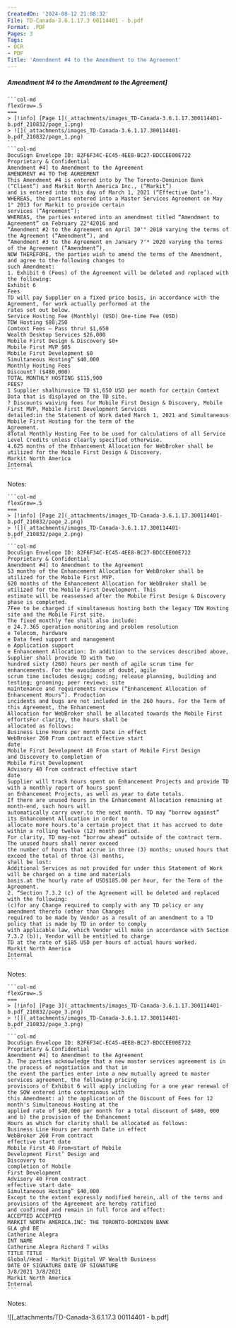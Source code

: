 ```yaml
---
CreatedOn: '2024-08-12 21:08:32'
File: TD-Canada-3.6.1.17.3 00114401 - b.pdf
Format: .PDF
Pages: 3
Tags:
- OCR
- PDF
Title: 'Amendment #4 to the Amendment to the Agreement'
---
```


##### Amendment #4 to the Amendment to the Agreement]

  
````col
```col-md
flexGrow=.5
===
> [!info] [Page 1](_attachments/images_TD-Canada-3.6.1.17.300114401-b.pdf_210832/page_1.png)
> ![](_attachments/images_TD-Canada-3.6.1.17.300114401-b.pdf_210832/page_1.png)
```  
```col-md
DocuSign Envelope ID: 82F6F34C-EC45-4EE8-BC27-BDCCEE00E722  
Proprietary & Confidential
Amendment #4] to Amendment to the Agreement  
AMENDMENT #4 TO THE AGREEMENT  
This Amendment #4 is entered into by The Toronto-Dominion Bank (“Client”) and Markit North America Inc., (“Markit”)
and is entered into this day of March 1, 2021 (“Effective Date’).  
WHEREAS, the parties entered into a Master Services Agreement on May 1° 2013 for Markit to provide certain
services (“Agreement”);  
WHEREAS, the parties entered into an amendment titled “Amendment to Agreement” on February 22°42016 and
“Amendment #2 to the Agreement on April 30'° 2018 varying the terms of the Agreement (“Amendment”), and
“Amendment #3 to the Agreement on January 7'* 2020 varying the terms of the Agreement (“Amendment”),  
NOW THEREFORE, the parties wish to amend the terms of the Amendment, and agree to the-following changes to
such Amendment:  
1. Exhibit 6 (Fees) of the Agreement will be deleted and replaced with the following:
Exhibit 6
Fees  
TD will pay Supplier on a fixed price basis, in accordance with the Agreement, for work actually performed at the
rates set out below.  
Service Hosting Fee (Monthly) (USD) One-time Fee (USD)
TDW Hosting $88;250
Comtext Fees — Pass thru! $1,650  
Wealth Desktop Services $26,000  
Mobile First Design & Discovery $0+
Mobile First MVP $05
Mobile First Development $0  
Simultaneous Hosting” $40,000
Monthly Hosting Fees
Discount? ($480,000)  
TOTAL MONTHLY HOSTING $115,900
FEES?  
1 Supplier shalhinvoice TD $1,650 USD per month for certain Comtext Data that is displayed on the TD site.  
? Discounts waiving fees for Mobile First Design & Discovery, Mobile First MVP, Mobile First Development Services
detailed:in the Statement of Work dated March 1, 2021 and Simultaneous Mobile First Hosting for the term of the
Agreement.  
8Total Monthly Hosting Fee to be used for calculations of all Service Level Credits unless clearly specified otherwise.  
4.625 months of the Enhancement Allocation for WebBroker shall be utilized for the Mobile First Design & Discovery.  
Markit North America  
Internal  
```
````
Notes:    
````col
```col-md
flexGrow=.5
===
> [!info] [Page 2](_attachments/images_TD-Canada-3.6.1.17.300114401-b.pdf_210832/page_2.png)
> ![](_attachments/images_TD-Canada-3.6.1.17.300114401-b.pdf_210832/page_2.png)
```  
```col-md
DocuSign Envelope ID: 82F6F34C-EC45-4EE8-BC27-BDCCEE00E722  
Proprietary & Confidential  
Amendment #4] to Amendment to the Agreement  
53 months of the Enhancement Allocation for WebBroker shall be utilized for the Mobile First MVP.  
620 months of the Enhancement Allocation for WebBroker shall be utilized for the Mobile First Development. This
estimate will be reassessed after the Mobile First Design & Discovery phase is completed.  
7Fee to be charged if simultaneous hosting both the legacy TDW Hosting site and the Mobile First site.  
The fixed monthly fee shall also include:  
e 24.7.365 operation monitoring and problem resolution
e Telecom, hardware
e Data feed support and management
e Application support
e Enhancement Allocation: In addition to the services described above, Supplier shall provide TD with two
hundred sixty (260) hours per month of agile scrum time for enhancements. For the avoidance of doubt, agile
scrum time includes design; coding; release planning, building and testing; grooming; peer reviews; site
maintenance and requirements review (“Enhancement Allocation of Enhancement Hours”). Production
incidents and bugs are not included in the 260 hours. For the Term of this Agreement, the Enhancement
Allocation for WebBroker shall be allocated towards the Mobile First effortsFor clarity, the hours shall be
allocated as follows:
Business Line Hours per month Date in effect
WebBroker 260 From contract effective start
date
Mobile First Development 40 From start of Mobile First Design
and Discovery to completion of
Mobile First Development
Advisory 40 From contract effective start
date  
Supplier will track hours spent on Enhancement Projects and provide TD with a monthly report of hours spent
on Enhancement Projects, as well as year to date totals.  
If there are unused hours in the Enhancement Allocation remaining at month-end, such hours will
automatically carry over.to the next month. TD may “borrow against” its Enhancement Allocation in order to
allocate more hours.to’a certain project that it has accrued to date within a rolling twelve (12) month period.
For clarity, TD may-not “borrow ahead” outside of the contract term. The unused hours shall never exceed
the number of hours that accrue in three (3) months; unused hours that exceed the total of three (3) months,
shall be lost:  
Additional Services as not provided for under this Statement of Work will be charged on a time and materials
basis.at the hourly rate of USD$185.00 per hour, for the Term of the Agreement.  
2. “Section 7.3.2 (c) of the Agreement will be deleted and replaced with the following:  
(c)for any Change required to comply with any TD policy or any amendment thereto (other than Changes  
required to be made by Vendor as a result of an amendment to a TD policy that is made by TD in order to comply
with applicable law, which Vendor will make in accordance with Section 7.3.2 (b)), Vendor will be entitled to charge
TD at the rate of $185 USD per hours of actual hours worked.  
Markit North America  
Internal  
```
````
Notes:    
````col
```col-md
flexGrow=.5
===
> [!info] [Page 3](_attachments/images_TD-Canada-3.6.1.17.300114401-b.pdf_210832/page_3.png)
> ![](_attachments/images_TD-Canada-3.6.1.17.300114401-b.pdf_210832/page_3.png)
```  
```col-md
DocuSign Envelope ID: 82F6F34C-EC45-4EE8-BC27-BDCCEE00E722  
Proprietary & Confidential
Amendment #4] to Amendment to the Agreement  
3. The parties acknowledge that a new master services agreement is in the process of negotiation and that in
the event the parties enter into a new mutually agreed to master services agreement, the following pricing
provisions of Exhibit 6 will apply including for a one year renewal of the SOW entered into coterminous with
this Amendment: a) the application of the Discount of Fees for 12 month's Simultaneous Hosting at the
applied rate of $40,000 per month for a total discount of $480, 000 and b) the provision of the Enhancement
Hours as which for clarity shall be allocated as follows:  
Business Line Hours per month Date in effect
WebBroker 260 From contract
effective start date
Mobile First 40 From<start of Mobile
Development First’ Design and
Discovery to  
completion of Mobile
First Development  
Advisory 40 From contract
effective start date  
Simultaneous Hosting” $40,000  
Except to the extent expressly modified herein,.all of the terms and provisions of the Agreement are hereby ratified
and confirmed and remain in full force and effect:  
ACCEPTED ACCEPTED
MARKIT NORTH AMERICA.INC: THE TORONTO-DOMINION BANK
GLA ghd BE
Catherine Alegra
INT NAME
Catherine Alegra Richard T wilks
TITLE TITLE
Global/Head - Markit Digital VP Wealth Business
DATE OF SIGNATURE DATE OF SIGNATURE
3/8/2021 3/8/2021  
Markit North America  
Internal  
```
````
Notes:  


![[_attachments/TD-Canada-3.6.1.17.3 00114401 - b.pdf]
